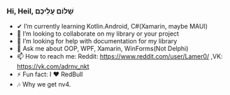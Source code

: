 ### Hi, Heil, שָׁלוֹם עֲלֵיכֶם


- ✔ I’m currently learning Kotlin.Android, С#(Xamarin, maybe MAUI)
- 👯 I’m looking to collaborate on my library or your project
- 👀 I’m looking for help with documentation for my library 
- 💬 Ask me about OOP, WPF, Xamarin, WinForms(Not Delphi)
- 📫 How to reach me: Reddit: https://www.reddit.com/user/Lamer0/ ,VK: https://vk.com/adrnv_nkt
- ⚡ Fun fact: I ❤ RedBull 
- 🎶 Why we get nv4.

                    
                    
                    
                    

